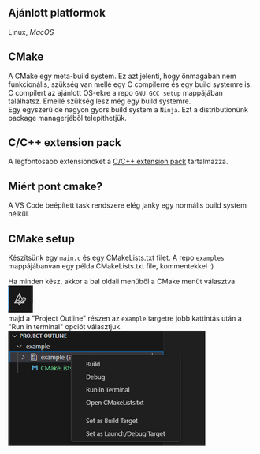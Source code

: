 ## Ajánlott platformok

Linux, *MacOS*

## CMake

A CMake egy meta-build system. Ez azt jelenti, hogy önmagában nem funkcionális, szükség van mellé egy C compilerre és egy build systemre is. C compilert az ajánlott OS-ekre a repo `GNU GCC setup` mappájában találhatsz. Emellé szükség lesz még egy build systemre. <br>
Egy egyszerű de nagyon gyors build system a `Ninja`. Ezt a distributionünk package managerjéből telepíthetjük.


## C/C++ extension pack

A legfontosabb extensionöket a [C/C++ extension pack](https://marketplace.visualstudio.com/items?itemName=ms-vscode.cpptools-extension-pack) tartalmazza. 

## Miért pont cmake?

A VS Code beépített task rendszere elég janky egy normális build system nélkül.

## CMake setup

Készítsünk egy `main.c` és egy CMakeLists.txt filet.
A repo `examples` mappájábanvan egy példa CMakeLists.txt file, kommentekkel :)

Ha minden kész, akkor a bal oldali menüből a CMake menüt választva<br>
![alt text](image.png)<br>
majd a "Project Outline" részen az `example` targetre jobb kattintás után a "Run in terminal" opciót választjuk.<br>
![alt text](image-1.png)